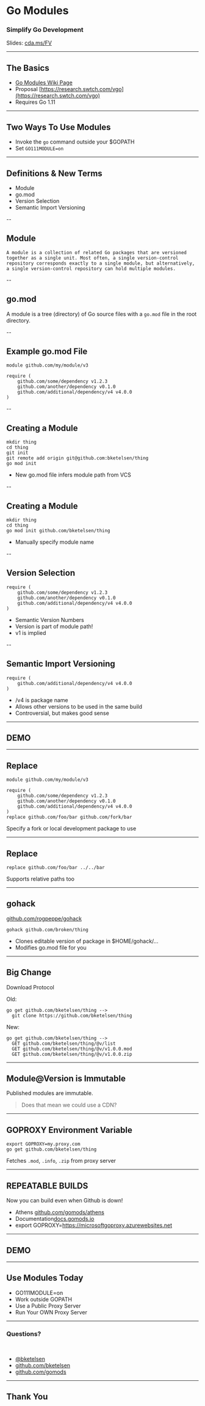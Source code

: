 # Go Modules

[twitter]: # '@bketelsen'
[event]: # 'Stuttgart Go Meetup'
[eventurl]: # 'https://www.meetup.com/Stuttgart-Gophers/'
[title]: # 'Go Modules'
[image]: # '/images/logo.png'
[imagealt]: # 'Stuttgart Go Meetup'
[date]: # 'September 20, 2018'
[videourl]: # 'https://www.youtube.com/watch?v=V8FQNen4WAA'

### Simplify Go Development

Slides: [cda.ms/FV](https://cda.ms/FV)

<!-- .slide: data-transition="zoom" -->

---

## The Basics

- [Go Modules Wiki Page](https://cda.ms/FN)
- Proposal [https://research.swtch.com/vgo](https://research.swtch.com/vgo)
- Requires Go 1.11

---

## Two Ways To Use Modules

- Invoke the `go` command outside your $GOPATH
- Set `GO111MODULE=on`

---

## Definitions & New Terms

- Module
- go.mod
- Version Selection
- Semantic Import Versioning

--

## Module

`A module is a collection of related Go packages that are versioned together as a single unit. Most often, a single version-control repository corresponds exactly to a single module, but alternatively, a single version-control repository can hold multiple modules.`

--

## go.mod

A module is a tree (directory) of Go source files with a `go.mod` file in the root directory.

--

## Example go.mod File

```
module github.com/my/module/v3

require (
    github.com/some/dependency v1.2.3
    github.com/another/dependency v0.1.0
    github.com/additional/dependency/v4 v4.0.0
)
```

--

## Creating a Module

```
mkdir thing
cd thing
git init
git remote add origin git@github.com:bketelsen/thing
go mod init
```

- New go.mod file infers module path from VCS

--

## Creating a Module

```
mkdir thing
cd thing
go mod init github.com/bketelsen/thing
```

- Manually specify module name

--

## Version Selection

```
require (
    github.com/some/dependency v1.2.3
    github.com/another/dependency v0.1.0
    github.com/additional/dependency/v4 v4.0.0
)
```

- Semantic Version Numbers
- Version is part of module path!
- v1 is implied

--

## Semantic Import Versioning

```
require (
    github.com/additional/dependency/v4 v4.0.0
)
```

- /v4 is package name
- Allows other versions to be used in the same build
- Controversial, but makes good sense

---

## DEMO

---

## Replace

```
module github.com/my/module/v3

require (
    github.com/some/dependency v1.2.3
    github.com/another/dependency v0.1.0
    github.com/additional/dependency/v4 v4.0.0
)
replace github.com/foo/bar github.com/fork/bar
```

Specify a fork or local development package to use

---

## Replace

```
replace github.com/foo/bar ../../bar
```

Supports relative paths too

---

## gohack

[github.com/rogpeppe/gohack](https://github.com/rogpeppe/gohack)

```
gohack github.com/broken/thing
```

- Clones editable version of package in $HOME/gohack/...
- Modifies go.mod file for you

---

## Big Change

Download Protocol

Old:

```
go get github.com/bketelsen/thing -->
  git clone https://github.com/bketelsen/thing
```

New:

```
go get github.com/bketelsen/thing -->
  GET github.com/bketelsen/thing/@v/list
  GET github.com/bketelsen/thing/@v/v1.0.0.mod
  GET github.com/bketelsen/thing/@v/v1.0.0.zip
```

---

## Module@Version is Immutable

Published modules are immutable.

> Does that mean we could use a CDN?

---

## GOPROXY Environment Variable

```
export GOPROXY=my.proxy.com
go get github.com/bketelsen/thing
```

Fetches `.mod`, `.info`, `.zip` from proxy server

---

## REPEATABLE BUILDS

Now you can build even when Github is down!

- Athens [github.com/gomods/athens](https://github.com/gomods/athens)
- Documentation[docs.gomods.io](https://docs.gomods.io)
- export GOPROXY=https://microsoftgoproxy.azurewebsites.net

---

## DEMO

---

## Use Modules Today

- GO111MODULE=on
- Work outside GOPATH
- Use a Public Proxy Server
- Run Your OWN Proxy Server

---

### Questions?

<br>

- [@bketelsen](https://twitter.com/bketelsen)
- [github.com/bketelsen](https://github.com/bketelsen)
- [github.com/gomods](https://github.com/gomods)

---

<!-- .slide: data-background-image="/images/gitpitch-audience.jpg" -->

## Thank You
